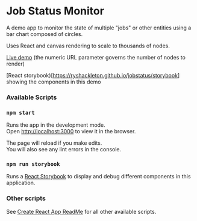 # Job Status Monitor

A demo app to monitor the state of multiple "jobs" or other entities using a bar chart composed of circles.

Uses React and canvas rendering to scale to thousands of nodes.

[Live demo](https://ryshackleton.github.io/jobstatus/2000) (the numeric URL parameter governs the number of nodes to render)

[React storybook)[https://ryshackleton.github.io/jobstatus/storybook] showing the components in this demo

### Available Scripts

### `npm start`

Runs the app in the development mode.<br>
Open [http://localhost:3000](http://localhost:3000) to view it in the browser.

The page will reload if you make edits.<br>
You will also see any lint errors in the console.

### `npm run storybook`

Runs a [React Storybook](https://storybook.js.org/) to display and debug different components in this application.

### Other scripts

See [Create React App ReadMe](CreateReactAppReadMe.md) for all other available scripts.
